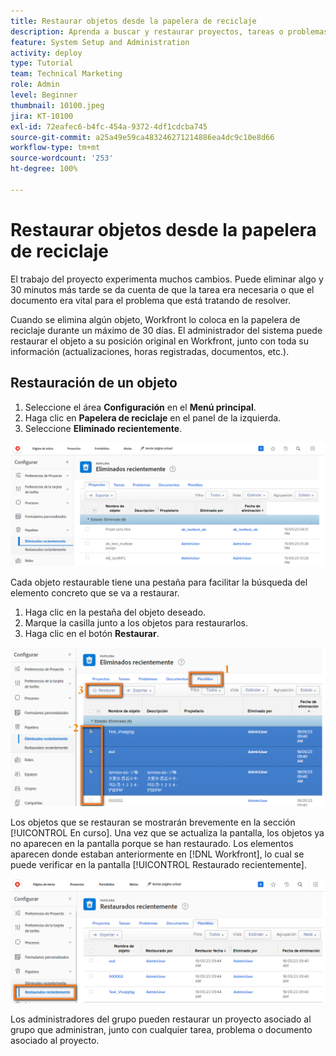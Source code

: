 ```yaml
---
title: Restaurar objetos desde la papelera de reciclaje
description: Aprenda a buscar y restaurar proyectos, tareas o problemas eliminados de la papelera de reciclaje.
feature: System Setup and Administration
activity: deploy
type: Tutorial
team: Technical Marketing
role: Admin
level: Beginner
thumbnail: 10100.jpeg
jira: KT-10100
exl-id: 72eafec6-b4fc-454a-9372-4df1cdcba745
source-git-commit: a25a49e59ca483246271214886ea4dc9c10e8d66
workflow-type: tm+mt
source-wordcount: '253'
ht-degree: 100%

---
```


# Restaurar objetos desde la papelera de reciclaje

El trabajo del proyecto experimenta muchos cambios. Puede eliminar algo y 30 minutos más tarde se da cuenta de que la tarea era necesaria o que el documento era vital para el problema que está tratando de resolver.

Cuando se elimina algún objeto, Workfront lo coloca en la papelera de reciclaje durante un máximo de 30 días. El administrador del sistema puede restaurar el objeto a su posición original en Workfront, junto con toda su información (actualizaciones, horas registradas, documentos, etc.).

## Restauración de un objeto

1. Seleccione el área **Configuración** en el **Menú principal**.
1. Haga clic en **Papelera de reciclaje** en el panel de la izquierda.
1. Seleccione **Eliminado recientemente**.

![Sección Eliminado recientemente de la papelera de reciclaje en el área de configuración](assets/admin-fund-recycle-bin-1.png)

Cada objeto restaurable tiene una pestaña para facilitar la búsqueda del elemento concreto que se va a restaurar.

1. Haga clic en la pestaña del objeto deseado.
1. Marque la casilla junto a los objetos para restaurarlos.
1. Haga clic en el botón **Restaurar**.

![Elementos seleccionados de la papelera de reciclaje](assets/admin-fund-recycle-bin-2.png)

Los objetos que se restauran se mostrarán brevemente en la sección [!UICONTROL En curso]. Una vez que se actualiza la pantalla, los objetos ya no aparecen en la pantalla porque se han restaurado. Los elementos aparecen donde estaban anteriormente en [!DNL Workfront], lo cual se puede verificar en la pantalla [!UICONTROL Restaurado recientemente].

![Sección Restaurado recientemente de la papelera de reciclaje en el área de configuración](assets/admin-fund-recycle-bin-3.png)

Los administradores del grupo pueden restaurar un proyecto asociado al grupo que administran, junto con cualquier tarea, problema o documento asociado al proyecto.

<!---
learn more URL
Restoring deleted items
Viewing items that have been recently restored
--->
